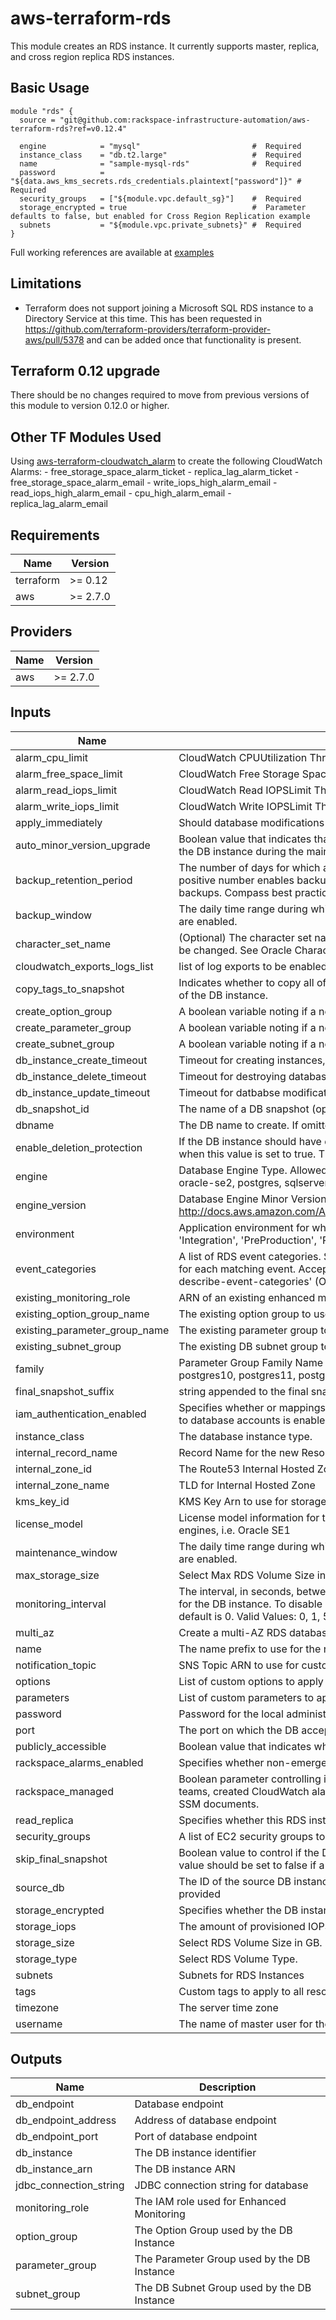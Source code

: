 # aws-terraform-rds

This module creates an RDS instance.  It currently supports master, replica, and cross region replica RDS instances.

## Basic Usage

```HCL
module "rds" {
  source = "git@github.com:rackspace-infrastructure-automation/aws-terraform-rds?ref=v0.12.4"

  engine            = "mysql"                         #  Required
  instance_class    = "db.t2.large"                   #  Required
  name              = "sample-mysql-rds"              #  Required
  password          = "${data.aws_kms_secrets.rds_credentials.plaintext["password"]}" #  Required
  security_groups   = ["${module.vpc.default_sg}"]    #  Required
  storage_encrypted = true                            #  Parameter defaults to false, but enabled for Cross Region Replication example
  subnets           = "${module.vpc.private_subnets}" #  Required
}
```

Full working references are available at [examples](examples)
## Limitations

- Terraform does not support joining a Microsoft SQL RDS instance to a Directory Service at this time.  This has been requested in https://github.com/terraform-providers/terraform-provider-aws/pull/5378 and can be added once that functionality is present.

## Terraform 0.12 upgrade

There should be no changes required to move from previous versions of this module to version 0.12.0 or higher.

## Other TF Modules Used  
Using [aws-terraform-cloudwatch\_alarm](https://github.com/rackspace-infrastructure-automation/aws-terraform-cloudwatch_alarm) to create the following CloudWatch Alarms:
	- free\_storage\_space\_alarm\_ticket
	- replica\_lag\_alarm\_ticket
	- free\_storage\_space\_alarm\_email
	- write\_iops\_high\_alarm\_email
	- read\_iops\_high\_alarm\_email
	- cpu\_high\_alarm\_email
	- replica\_lag\_alarm\_email

## Requirements

| Name | Version |
|------|---------|
| terraform | >= 0.12 |
| aws | >= 2.7.0 |

## Providers

| Name | Version |
|------|---------|
| aws | >= 2.7.0 |

## Inputs

| Name | Description | Type | Default | Required |
|------|-------------|------|---------|:--------:|
| alarm\_cpu\_limit | CloudWatch CPUUtilization Threshold | `number` | `60` | no |
| alarm\_free\_space\_limit | CloudWatch Free Storage Space Limit Threshold (Bytes) | `number` | `1024000000` | no |
| alarm\_read\_iops\_limit | CloudWatch Read IOPSLimit Threshold | `number` | `100` | no |
| alarm\_write\_iops\_limit | CloudWatch Write IOPSLimit Threshold | `number` | `100` | no |
| apply\_immediately | Should database modifications be applied immediately? | `bool` | `false` | no |
| auto\_minor\_version\_upgrade | Boolean value that indicates that minor engine upgrades will be applied automatically to the DB instance during the maintenance window | `bool` | `true` | no |
| backup\_retention\_period | The number of days for which automated backups are retained. Setting this parameter to a positive number enables backups. Setting this parameter to 0 disables automated backups. Compass best practice is 30 or more days. | `number` | `35` | no |
| backup\_window | The daily time range during which automated backups are created if automated backups are enabled. | `string` | `"05:00-06:00"` | no |
| character\_set\_name | (Optional) The character set name to use for DB encoding in Oracle instances. This can't be changed. See Oracle Character Sets Supported in Amazon RDS for more information. | `string` | `""` | no |
| cloudwatch\_exports\_logs\_list | list of log exports to be enabled | `list(string)` | `[]` | no |
| copy\_tags\_to\_snapshot | Indicates whether to copy all of the user-defined tags from the DB instance to snapshots of the DB instance. | `bool` | `true` | no |
| create\_option\_group | A boolean variable noting if a new option group should be created. | `bool` | `true` | no |
| create\_parameter\_group | A boolean variable noting if a new parameter group should be created. | `bool` | `true` | no |
| create\_subnet\_group | A boolean variable noting if a new DB subnet group should be created. | `bool` | `true` | no |
| db\_instance\_create\_timeout | Timeout for creating instances, replicas, and restoring from Snapshots | `string` | `"60m"` | no |
| db\_instance\_delete\_timeout | Timeout for destroying databases. This includes the time required to take snapshots | `string` | `"60m"` | no |
| db\_instance\_update\_timeout | Timeout for datbabse modifications | `string` | `"80m"` | no |
| db\_snapshot\_id | The name of a DB snapshot (optional). | `string` | `""` | no |
| dbname | The DB name to create. If omitted, no database is created initially | `string` | `""` | no |
| enable\_deletion\_protection | If the DB instance should have deletion protection enabled. The database can't be deleted when this value is set to true. The default is false. | `bool` | `false` | no |
| engine | Database Engine Type.  Allowed values: mariadb, mysql, oracle-ee, oracle-se, oracle-se1, oracle-se2, postgres, sqlserver-ee, sqlserver-ex, sqlserver-se, sqlserver-web | `string` | n/a | yes |
| engine\_version | Database Engine Minor Version http://docs.aws.amazon.com/AmazonRDS/latest/APIReference/API_CreateDBInstance.html | `string` | `""` | no |
| environment | Application environment for which this network is being created. one of: ('Development', 'Integration', 'PreProduction', 'Production', 'QA', 'Staging', 'Test') | `string` | `"Development"` | no |
| event\_categories | A list of RDS event categories.  Submissions will be made to the provided NotificationTopic for each matching event. Acceptable values can be found with the CLI command 'aws rds describe-event-categories' (OPTIONAL) | `list(string)` | `[]` | no |
| existing\_monitoring\_role | ARN of an existing enhanced monitoring role to use for this instance. (OPTIONAL) | `string` | `""` | no |
| existing\_option\_group\_name | The existing option group to use for this instance. (OPTIONAL) | `string` | `""` | no |
| existing\_parameter\_group\_name | The existing parameter group to use for this instance. (OPTIONAL) | `string` | `""` | no |
| existing\_subnet\_group | The existing DB subnet group to use for this instance (OPTIONAL) | `string` | `""` | no |
| family | Parameter Group Family Name (ex. mysql5.7, sqlserver-se-12.0, postgres9.5, postgres10, postgres11, postgres12, oracle-se-12.1, mariadb10.1) | `string` | `""` | no |
| final\_snapshot\_suffix | string appended to the final snapshot name with a `-` delimiter | `string` | `""` | no |
| iam\_authentication\_enabled | Specifies whether or mappings of AWS Identity and Access Management (IAM) accounts to database accounts is enabled | `bool` | `false` | no |
| instance\_class | The database instance type. | `string` | n/a | yes |
| internal\_record\_name | Record Name for the new Resource Record in the Internal Hosted Zone | `string` | `""` | no |
| internal\_zone\_id | The Route53 Internal Hosted Zone ID | `string` | `""` | no |
| internal\_zone\_name | TLD for Internal Hosted Zone | `string` | `""` | no |
| kms\_key\_id | KMS Key Arn to use for storage encryption. (OPTIONAL) | `string` | `""` | no |
| license\_model | License model information for this DB instance. Optional, but required for some DB engines, i.e. Oracle SE1 | `string` | `""` | no |
| maintenance\_window | The daily time range during which automated backups are created if automated backups are enabled. | `string` | `"Sun:07:00-Sun:08:00"` | no |
| max\_storage\_size | Select Max RDS Volume Size in GB. Value other than 0 will enable storage autoscaling | `number` | `0` | no |
| monitoring\_interval | The interval, in seconds, between points when Enhanced Monitoring metrics are collected for the DB instance. To disable collecting Enhanced Monitoring metrics, specify 0. The default is 0. Valid Values: 0, 1, 5, 10, 15, 30, 60. | `number` | `0` | no |
| multi\_az | Create a multi-AZ RDS database instance | `bool` | `true` | no |
| name | The name prefix to use for the resources created in this module. | `string` | n/a | yes |
| notification\_topic | SNS Topic ARN to use for customer notifications from CloudWatch alarms. (OPTIONAL) | `string` | `""` | no |
| options | List of custom options to apply to the option group. | `list` | `[]` | no |
| parameters | List of custom parameters to apply to the parameter group. | `list(map(string))` | `[]` | no |
| password | Password for the local administrator account. | `string` | n/a | yes |
| port | The port on which the DB accepts connections | `string` | `""` | no |
| publicly\_accessible | Boolean value that indicates whether the database instance is an Internet-facing instance. | `bool` | `false` | no |
| rackspace\_alarms\_enabled | Specifies whether non-emergency rackspace alarms will create a ticket. | `bool` | `false` | no |
| rackspace\_managed | Boolean parameter controlling if instance will be fully managed by Rackspace support teams, created CloudWatch alarms that generate tickets, and utilize Rackspace managed SSM documents. | `bool` | `true` | no |
| read\_replica | Specifies whether this RDS instance is a read replica. | `string` | `false` | no |
| security\_groups | A list of EC2 security groups to assign to this resource | `list(string)` | n/a | yes |
| skip\_final\_snapshot | Boolean value to control if the DB instance will take a final snapshot when destroyed.  This value should be set to false if a final snapshot is desired. | `bool` | `false` | no |
| source\_db | The ID of the source DB instance.  For cross region replicas, the full ARN should be provided | `string` | `""` | no |
| storage\_encrypted | Specifies whether the DB instance is encrypted | `bool` | `false` | no |
| storage\_iops | The amount of provisioned IOPS. Setting this implies a storage\_type of 'io1' | `number` | `0` | no |
| storage\_size | Select RDS Volume Size in GB. | `string` | `""` | no |
| storage\_type | Select RDS Volume Type. | `string` | `"gp2"` | no |
| subnets | Subnets for RDS Instances | `list(string)` | n/a | yes |
| tags | Custom tags to apply to all resources. | `map(string)` | `{}` | no |
| timezone | The server time zone | `string` | `""` | no |
| username | The name of master user for the client DB instance. | `string` | `"dbadmin"` | no |

## Outputs

| Name | Description |
|------|-------------|
| db\_endpoint | Database endpoint |
| db\_endpoint\_address | Address of database endpoint |
| db\_endpoint\_port | Port of database endpoint |
| db\_instance | The DB instance identifier |
| db\_instance\_arn | The DB instance ARN |
| jdbc\_connection\_string | JDBC connection string for database |
| monitoring\_role | The IAM role used for Enhanced Monitoring |
| option\_group | The Option Group used by the DB Instance |
| parameter\_group | The Parameter Group used by the DB Instance |
| subnet\_group | The DB Subnet Group used by the DB Instance |

